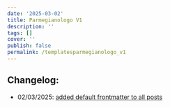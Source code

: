 ```yaml
---
date: '2025-03-02'
title: Parmegianologo V1
description: ''
tags: []
cover: ''
publish: false
permalink: /templatesparmegianologo_v1
---
```


## Changelog:
 - 02/03/2025: [added default frontmatter to all posts](https://github.com/bolokoz/yurio/commit/9756dc53320db69a162e10b64f310a555bc90f06)

